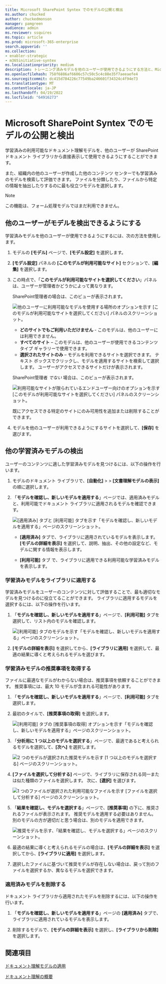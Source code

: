 ```yaml
---
title: Microsoft SharePoint Syntex でのモデルの公開と検出
ms.author: chucked
author: chuckedmonson
manager: pamgreen
audience: admin
ms.reviewer: ssquires
ms.topic: article
ms.prod: microsoft-365-enterprise
search.appverid: ''
ms.collection:
- enabler-strategic
- m365initiative-syntex
ms.localizationpriority: medium
description: トレーニング済みモデルを他のユーザーが使用できるようにする方法と、Microsoft SharePoint Syntexで他のトレーニング済みモデルを適用する方法について説明します。
ms.openlocfilehash: 758f6886af6606c57c50c5c4c88e35f7aeeaefe4
ms.sourcegitcommit: dc415d784226c77549ba246601f34324c4f94e73
ms.translationtype: MT
ms.contentlocale: ja-JP
ms.lasthandoff: 04/19/2022
ms.locfileid: "64916273"
---
```

# <a name="publish-and-discover-models-in-microsoft-sharepoint-syntex"></a>Microsoft SharePoint Syntex でのモデルの公開と検出

学習済みの利用可能なドキュメント理解モデルを、他のユーザーが SharePoint ドキュメント ライブラリから直接表示して使用できるようにすることができます。 

また、組織内の他のユーザーが作成した他のコンテンツ センターでも学習済みのモデルを検索して評価できます。 ファイルを分類したり、ファイルから特定の情報を抽出したりするのに最も役立つモデルを選択します。 

> [!NOTE]
> この機能は、フォーム処理モデルではまだ利用できません。

## <a name="make-your-model-discoverable-to-others"></a>他のユーザーがモデルを検出できるようにする

学習済みモデルを他のユーザーが使用できるようにするには、次の方法を使用します。

1. モデルの **[モデル]** ページで、**[モデル設定]** を選択します。

2. **[モデル設定]** パネルの **[このモデルが利用可能なサイト]** セクションで、**[編集]** を選択します。

3. この時点で、「**このモデルが利用可能なサイトを選択してください**」パネルは、ユーザーが管理者かどうかによって異なります。 

    SharePoint管理者の場合は、このビューが表示されます。

    ![他のユーザーに利用可能なモデルを使用する場所のオプションを示す [このモデルが利用可能なサイトを選択してください] パネルのスクリーンショット。](../media/content-understanding/select-sites.png)

    - **どのサイトでもご利用いただけません** - このモデルは、他のユーザーには利用できません。
    - **すべてのサイト** – このモデルは、他のユーザーが使用できるコンテンツ タイプ ギャラリーで使用できます。
    - **選択されたサイトのみ** – モデルを利用できるサイトを選択できます。 テキスト ボックスでクリックし、モデルを適用するサイトを検索して選択します。 ユーザーがアクセスできるサイトだけが表示されます。

    SharePoint管理者 *でない* 場合は、このビューが表示されます。

    ![利用可能なサイトが限られているエンドユーザー向けのオプションを示す [このモデルが利用可能なサイトを選択してください] パネルのスクリーンショット。](../media/content-understanding/select-site-user.png)

    既にアクセスできる特定のサイトにのみ可用性を追加または削除することができます。

4. モデルを他のユーザーが利用できるようにするサイトを選択して、**[保存]** を選びます。

## <a name="discover-other-trained-models"></a>他の学習済みモデルの検出

ユーザーのコンテンツに適した学習済みモデルを見つけるには、以下の操作を行います。

1. モデルのドキュメント ライブラリで、**[自動化]**  > > **[文書理解モデルの表示]** の順に選択します。

2. 「**モデルを確認し、新しいモデルを適用する**」ページでは、適用済みモデルと、利用可能でドキュメント ライブラリに適用されるモデルを確認できます。

    ![[適用済み] タブと [利用可能] タブを示す「モデルを確認し、新しいモデルを適用する」ページのスクリーンショット。](../media/content-understanding/review-models-apply-new-ones.png)

   - **[適用済み]** タブで、ライブラリに適用されているモデルを表示します。 **[モデルの詳細を表示]** を選択して、説明、抽出、その他の設定など、モデルに関する情報を表示します。
   
   - **[利用可能]** タブ で、ライブラリに適用できる利用可能な学習済みモデルを表示します。


### <a name="apply-a-trained-model-to-your-library"></a>学習済みモデルをライブラリに適用する

学習済みモデルをユーザーのコンテンツに対して評価することで、最も適切なモデルを見つけるのに役立てることができます。 ライブラリに適用するモデルを選択するには、以下の操作を行います。

1. 「**モデルを確認し、新しいモデルを適用する**」ページで、**[利用可能]** タブを選択して、リスト内のモデルを確認します。

    ![[利用可能] タブのモデルを示す「モデルを確認し、新しいモデルを適用する」ページのスクリーンショット。](../media/content-understanding/available-models-to-apply.png)

2. **[モデルの詳細を表示]** を選択してから、**[ライブラリに適用]** を選択して、最適の結果に導くと考えられるモデルを選びます。

### <a name="get-a-recommendation-for-a-trained-model"></a>学習済みモデルの推奨事項を取得する

ファイルに最適なモデルがわからない場合は、推奨事項を依頼することができます。 推奨事項には、最大 10 モデルが含まれる可能性があります。

1. 「**モデルを確認し、新しいモデルを適用する**」ページで、**[利用可能]** タブを選択します。

2. 最初のタイルで、**[推奨事項の取得]** を選択します。

    ![[利用可能] タブの [推奨事項の取得] オプションを示す「モデルを確認し、新しいモデルを適用する」ページのスクリーンショット。](../media/content-understanding/get-recommendation.png)

3. 「**分析用に 1 つ以上のモデルを選択する**」ページで、最適であると考えられるモデルを選択して、**[次へ]** を選択します。

    ![2 つのモデルが選択された推奨モデルを示す [1 つ以上のモデルを選択する] ページのスクリーンショット。](../media/content-understanding/recommendation-results.png)

4. **[ファイルを選択して分析する]** ページで、ライブラリに保存される同一または似た種類のファイルを選択します。 次に、**[選択]** を選びます。

    ![1 つのファイルが選択された利用可能なファイルを示す [ファイルを選択して分析する] ページのスクリーンショット。](../media/content-understanding/file-to-analyze.png)

5. 「**結果を確認し、モデルを選択する**」ページで、**[推奨事項]** の下に、推奨されるファイルが表示されます。 推奨モデルを適用する必要はありません。 別のモデルの方が適切だと思う場合は、別のモデルを適用できます。

    ![推奨モデルを示す、「結果を確認し、モデルを選択する」ページのスクリーンショット。](../media/content-understanding/review-results.png)

6. 最適の結果に導くと考えられるモデルの場合は、**[モデルの詳細を表示]** を選択してから、**[ライブラリに適用]** を選択します。

7. 選択したファイルに基づいて推奨モデルが存在しない場合は、戻って別のファイルを選択するか、異なるモデルを選択できます。

### <a name="remove-an-applied-model"></a>適用済みモデルを削除する

ドキュメント ライブラリから適用されたモデルを削除するには、以下の操作を行います。

1. 「**モデルを確認し、新しいモデルを適用する**」ページの **[適用済み]** タブで、ライブラリに適用されているモデルを表示します。

2. 削除するモデルで、**[モデルの詳細を表示]** を選択し、**[ライブラリから削除]** を選択します。


## <a name="see-also"></a>関連項目

[ドキュメント理解モデルの適用](apply-a-model.md)

[ドキュメント理解の概要](document-understanding-overview.md)
